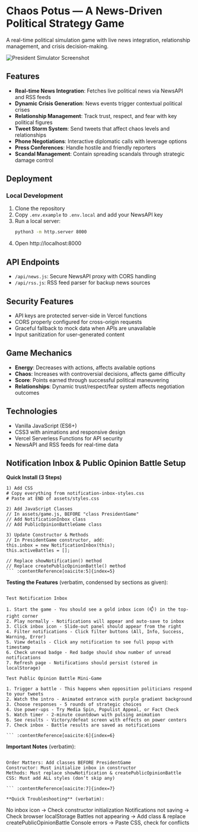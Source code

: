 # Chaos Potus — A News-Driven Political Strategy Game

A real-time political simulation game with live news integration, relationship management, and crisis decision-making.

![President Simulator Screenshot](https://github.com/user-attachments/assets/d12b3715-e9b6-4204-8acc-34b1fdf2f1cc)

## Features

- **Real-time News Integration**: Fetches live political news via NewsAPI and RSS feeds
- **Dynamic Crisis Generation**: News events trigger contextual political crises
- **Relationship Management**: Track trust, respect, and fear with key political figures
- **Tweet Storm System**: Send tweets that affect chaos levels and relationships
- **Phone Negotiations**: Interactive diplomatic calls with leverage options
- **Press Conferences**: Handle hostile and friendly reporters
- **Scandal Management**: Contain spreading scandals through strategic damage control

## Deployment

### Local Development

1. Clone the repository
2. Copy `.env.example` to `.env.local` and add your NewsAPI key
3. Run a local server:
   ```bash
   python3 -m http.server 8000
   ```
4. Open http://localhost:8000

## API Endpoints

- `/api/news.js`: Secure NewsAPI proxy with CORS handling
- `/api/rss.js`: RSS feed parser for backup news sources

## Security Features

- API keys are protected server-side in Vercel functions
- CORS properly configured for cross-origin requests
- Graceful fallback to mock data when APIs are unavailable
- Input sanitization for user-generated content

## Game Mechanics

- **Energy**: Decreases with actions, affects available options
- **Chaos**: Increases with controversial decisions, affects game difficulty  
- **Score**: Points earned through successful political maneuvering
- **Relationships**: Dynamic trust/respect/fear system affects negotiation outcomes

## Technologies

- Vanilla JavaScript (ES6+)
- CSS3 with animations and responsive design
- Vercel Serverless Functions for API security
- NewsAPI and RSS feeds for real-time data

## Notification Inbox & Public Opinion Battle Setup

**Quick Install (3 Steps)**

````
1) Add CSS
# Copy everything from notification-inbox-styles.css
# Paste at END of assets/styles.css

2) Add JavaScript Classes
// In assets/game.js, BEFORE "class PresidentGame"
// Add NotificationInbox class
// Add PublicOpinionBattleGame class

3) Update Constructor & Methods
// In PresidentGame constructor, add:
this.inbox = new NotificationInbox(this);
this.activeBattles = [];

// Replace showNotification() method
// Replace createPublicOpinionBattle() method
``` :contentReference[oaicite:5]{index=5}
````

**Testing the Features** (verbatim, condensed by sections as given):  
````

Test Notification Inbox

1. Start the game - You should see a gold inbox icon (📫) in the top-right corner
2. Play normally - Notifications will appear and auto-save to inbox
3. Click inbox icon - Slide-out panel should appear from the right
4. Filter notifications - Click filter buttons (All, Info, Success, Warning, Error)
5. View details - Click any notification to see full popup with timestamp
6. Check unread badge - Red badge should show number of unread notifications
7. Refresh page - Notifications should persist (stored in localStorage)

Test Public Opinion Battle Mini-Game

1. Trigger a battle - This happens when opposition politicians respond to your tweets
2. Watch the intro - Animated entrance with purple gradient background
3. Choose responses - 5 rounds of strategic choices
4. Use power-ups - Try Media Spin, Populist Appeal, or Fact Check
5. Watch timer - 2-minute countdown with pulsing animation
6. See results - Victory/defeat screen with effects on power centers
7. Check inbox - Battle results are saved as notifications

``` :contentReference[oaicite:6]{index=6}
````

**Important Notes** (verbatim):  
```

Order Matters: Add classes BEFORE PresidentGame
Constructor: Must initialize inbox in constructor
Methods: Must replace showNotification & createPublicOpinionBattle
CSS: Must add ALL styles (don’t skip any)

``` :contentReference[oaicite:7]{index=7}

**Quick Troubleshooting** (verbatim):  
```

No inbox icon -> Check constructor initialization
Notifications not saving -> Check browser localStorage
Battles not appearing -> Add class & replace createPublicOpinionBattle
Console errors -> Paste CSS, check for conflicts

``` :contentReference[oaicite:8]{index=8}
